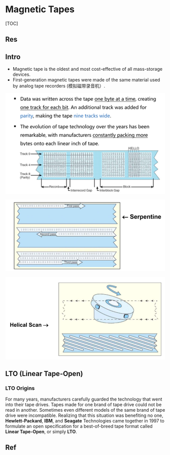 # Magnetic Tapes

[TOC]



## Res


## Intro
- ﻿﻿Magnetic tape is the oldest and most cost-effective of all mass-storage devices.
- ﻿﻿First-generation magnetic tapes were made of the same material used by analog tape recorders (模拟磁带录音机）.

![](../../../../../../../../Assets/Pics/Screenshot%202023-06-24%20at%207.24.35%20PM.png)


![](../../../../../../../../Assets/Pics/Screenshot%202023-06-24%20at%207.25.06%20PM.png)

![](../../../../../../../../Assets/Pics/Screenshot%202023-06-24%20at%207.25.13%20PM.png)



## LTO (Linear Tape-Open)
### LTO Origins
For many years, manufacturers carefully guarded the technology that went into their tape drives. Tapes made for one brand of tape drive could not be read in another. Sometimes even different models of the same brand of tape drive were incompatible. Realizing that this situation was benefiting no one, **Hewlett-Packard**, **IBM**, and **Seagate** Technologies came together in 1997 to formulate an open specification for a best-of-breed tape format called **Linear Tape-Open**, or simply **LTO**.



## Ref


